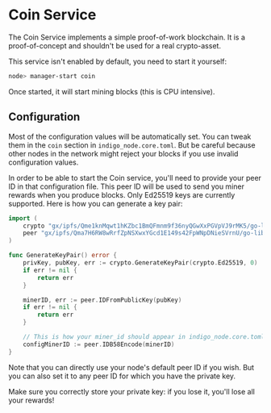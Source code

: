 # Coin Service

The Coin Service implements a simple proof-of-work blockchain.
It is a proof-of-concept and shouldn't be used for a real crypto-asset.

This service isn't enabled by default, you need to start it yourself:

```bash
node> manager-start coin
```

Once started, it will start mining blocks (this is CPU intensive).

## Configuration

Most of the configuration values will be automatically set.
You can tweak them in the `coin` section in `indigo_node.core.toml`.
But be careful because other nodes in the network might reject your blocks
if you use invalid configuration values.

In order to be able to start the Coin service, you'll need to provide your
peer ID in that configuration file.
This peer ID will be used to send you miner rewards when you produce blocks.
Only Ed25519 keys are currently supported. Here is how you can generate a key pair:

```go
import (
    crypto "gx/ipfs/Qme1knMqwt1hKZbc1BmQFmnm9f36nyQGwXxPGVpVJ9rMK5/go-libp2p-crypto"
    peer "gx/ipfs/Qma7H6RW8wRrfZpNSXwxYGcd1E149s42FpWNpDNieSVrnU/go-libp2p-peer"
)

func GenerateKeyPair() error {
    privKey, pubKey, err := crypto.GenerateKeyPair(crypto.Ed25519, 0)
    if err != nil {
        return err
    }

    minerID, err := peer.IDFromPublicKey(pubKey)
    if err != nil {
        return err
    }

    // This is how your miner_id should appear in indigo_node.core.toml
    configMinerID := peer.IDB58Encode(minerID)
}
```

Note that you can directly use your node's default peer ID if you wish.
But you can also set it to any peer ID for which you have the private key.

Make sure you correctly store your private key: if you lose it,
you'll lose all your rewards!
